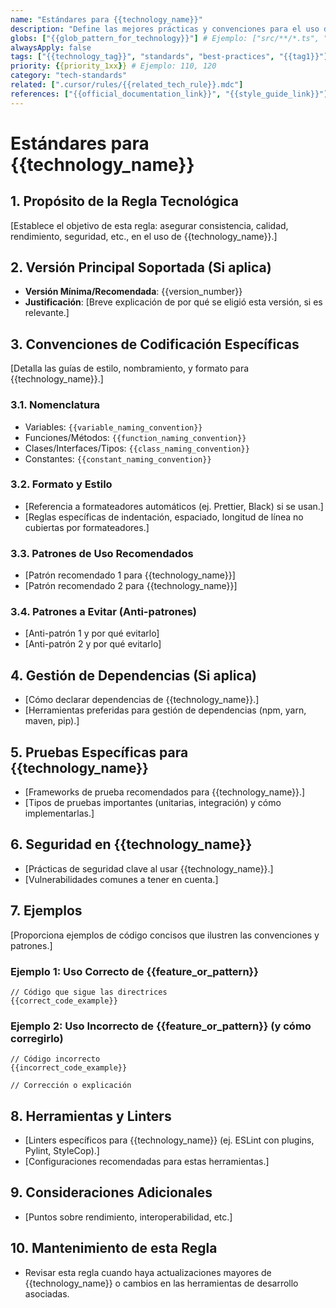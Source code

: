 ```yaml
---
name: "Estándares para {{technology_name}}"
description: "Define las mejores prácticas y convenciones para el uso de {{technology_name}} en el proyecto."
globs: ["{{glob_pattern_for_technology}}"] # Ejemplo: ["src/**/*.ts", "pom.xml", "*.java"]
alwaysApply: false
tags: ["{{technology_tag}}", "standards", "best-practices", "{{tag1}}"]
priority: {{priority_1xx}} # Ejemplo: 110, 120
category: "tech-standards"
related: [".cursor/rules/{{related_tech_rule}}.mdc"]
references: ["{{official_documentation_link}}", "{{style_guide_link}}"]
---
```


# Estándares para {{technology_name}}

## 1. Propósito de la Regla Tecnológica

[Establece el objetivo de esta regla: asegurar consistencia, calidad, rendimiento, seguridad, etc., en el uso de {{technology_name}}.]

## 2. Versión Principal Soportada (Si aplica)

*   **Versión Mínima/Recomendada**: {{version_number}}
*   **Justificación**: [Breve explicación de por qué se eligió esta versión, si es relevante.]

## 3. Convenciones de Codificación Específicas

[Detalla las guías de estilo, nombramiento, y formato para {{technology_name}}.]

### 3.1. Nomenclatura

*   Variables: `{{variable_naming_convention}}`
*   Funciones/Métodos: `{{function_naming_convention}}`
*   Clases/Interfaces/Tipos: `{{class_naming_convention}}`
*   Constantes: `{{constant_naming_convention}}`

### 3.2. Formato y Estilo

*   [Referencia a formateadores automáticos (ej. Prettier, Black) si se usan.]
*   [Reglas específicas de indentación, espaciado, longitud de línea no cubiertas por formateadores.]

### 3.3. Patrones de Uso Recomendados

*   [Patrón recomendado 1 para {{technology_name}}]
*   [Patrón recomendado 2 para {{technology_name}}]

### 3.4. Patrones a Evitar (Anti-patrones)

*   [Anti-patrón 1 y por qué evitarlo]
*   [Anti-patrón 2 y por qué evitarlo]

## 4. Gestión de Dependencias (Si aplica)

*   [Cómo declarar dependencias de {{technology_name}}.]
*   [Herramientas preferidas para gestión de dependencias (npm, yarn, maven, pip).]

## 5. Pruebas Específicas para {{technology_name}}

*   [Frameworks de prueba recomendados para {{technology_name}}.]
*   [Tipos de pruebas importantes (unitarias, integración) y cómo implementarlas.]

## 6. Seguridad en {{technology_name}}

*   [Prácticas de seguridad clave al usar {{technology_name}}.]
*   [Vulnerabilidades comunes a tener en cuenta.]

## 7. Ejemplos

[Proporciona ejemplos de código concisos que ilustren las convenciones y patrones.]

### Ejemplo 1: Uso Correcto de {{feature_or_pattern}}

```{{language_tag_for_technology}}
// Código que sigue las directrices
{{correct_code_example}}
```

### Ejemplo 2: Uso Incorrecto de {{feature_or_pattern}} (y cómo corregirlo)

```{{language_tag_for_technology}}
// Código incorrecto
{{incorrect_code_example}}

// Corrección o explicación
```

## 8. Herramientas y Linters

*   [Linters específicos para {{technology_name}} (ej. ESLint con plugins, Pylint, StyleCop).]
*   [Configuraciones recomendadas para estas herramientas.]

## 9. Consideraciones Adicionales

*   [Puntos sobre rendimiento, interoperabilidad, etc.]

## 10. Mantenimiento de esta Regla

*   Revisar esta regla cuando haya actualizaciones mayores de {{technology_name}} o cambios en las herramientas de desarrollo asociadas. 